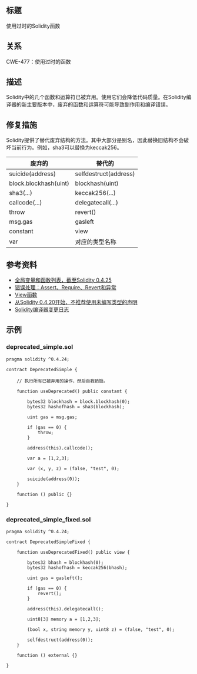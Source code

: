 ## 标题
使用过时的Solidity函数

## 关系
CWE-477：使用过时的函数

## 描述
Solidity中的几个函数和运算符已被弃用。使用它们会降低代码质量。在Solidity编译器的新主要版本中，废弃的函数和运算符可能导致副作用和编译错误。

## 修复措施
Solidity提供了替代废弃结构的方法。其中大部分是别名，因此替换旧结构不会破坏当前行为。例如，sha3可以替换为keccak256。


|废弃的|替代的|
|---|---|
|suicide(address)|	selfdestruct(address)|
|block.blockhash(uint)|	blockhash(uint)|
|sha3(...)|	keccak256(...)|
|callcode(...)|	delegatecall(...)|
|throw|	revert()|
|msg.gas|	gasleft|
|constant|	view|
|var|	对应的类型名称|

## 参考资料
* [全局变量和函数列表，截至Solidity 0.4.25](https://solidity.readthedocs.io/en/v0.4.25/miscellaneous.html#global-variables)
* [错误处理：Assert、Require、Revert和异常](https://solidity.readthedocs.io/en/v0.4.25/control-structures.html#error-handling-assert-require-revert-and-exceptions)
* [View函数](https://solidity.readthedocs.io/en/v0.4.25/contracts.html#view-functions)
* [从Solidity 0.4.20开始，不推荐使用未编写类型的声明](https://github.com/ethereum/solidity/releases/tag/v0.4.20)
* [Solidity编译器变更日志](https://github.com/ethereum/solidity/releases)
## 示例
### deprecated_simple.sol
``` solidity
pragma solidity ^0.4.24;

contract DeprecatedSimple {

    // 执行所有已被弃用的操作，然后自我销毁。

    function useDeprecated() public constant {

        bytes32 blockhash = block.blockhash(0);
        bytes32 hashofhash = sha3(blockhash);

        uint gas = msg.gas;

        if (gas == 0) {
            throw;
        }

        address(this).callcode();

        var a = [1,2,3];

        var (x, y, z) = (false, "test", 0);

        suicide(address(0));
    }

    function () public {}

}
```

### deprecated_simple_fixed.sol
``` solidity
pragma solidity ^0.4.24;

contract DeprecatedSimpleFixed {

    function useDeprecatedFixed() public view {

        bytes32 bhash = blockhash(0);
        bytes32 hashofhash = keccak256(bhash);

        uint gas = gasleft();

        if (gas == 0) {
            revert();
        }

        address(this).delegatecall();

        uint8[3] memory a = [1,2,3];

        (bool x, string memory y, uint8 z) = (false, "test", 0);

        selfdestruct(address(0));
    }

    function () external {}

}
```